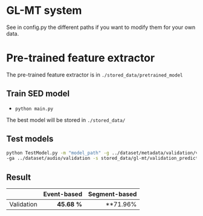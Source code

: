 # GL-MT system

See in config.py the different paths if you want to modify them for your own data.

# Pre-trained feature extractor

The pre-trained feature extractor is in `./stored_data/pretrained_model`

## Train SED model

- `python main.py`

The best model will be stored in `./stored_data/`

## Test models

```bash
python TestModel.py -m "model_path" -g ../dataset/metadata/validation/validation.tsv  \
-ga ../dataset/audio/validation -s stored_data/gl-mt/validation_predictions.tsv 
```

## Result

|         | Event-based    | Segment-based    |
----------|---------------:|-----------------:|
Validation| **45.68 %**    | **71.96%         |
